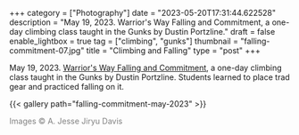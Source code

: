 +++
category = ["Photography"]
date = "2023-05-20T17:31:44.622528"
description = "May 19, 2023. Warrior's Way Falling and Commitment, a one-day climbing class taught in the Gunks by Dustin Portzline."
draft = false
enable_lightbox = true
tag = ["climbing", "gunks"]
thumbnail = "falling-commitment-07.jpg"
title = "Climbing and Falling"
type = "post"
+++

May 19, 2023. [Warrior's Way Falling and Commitment](https://www.advancedrockcraft.com/), a one-day climbing class taught in the Gunks by Dustin Portzline. Students learned to place trad gear and practiced falling on it.

{{< gallery path="falling-commitment-may-2023" >}}

<span style="color: gray">Images &copy; A. Jesse Jiryu Davis</span>
